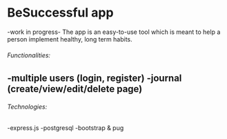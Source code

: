 # BeSuccessful app
-work in progress-
The app is an easy-to-use tool which is meant to help a person implement healthy, long term habits. 
  ###### Functionalities:
  -multiple users (login, register)
  -journal (create/view/edit/delete page)
  -
###### Technologies:
  -express.js
  -postgresql
  -bootstrap & pug